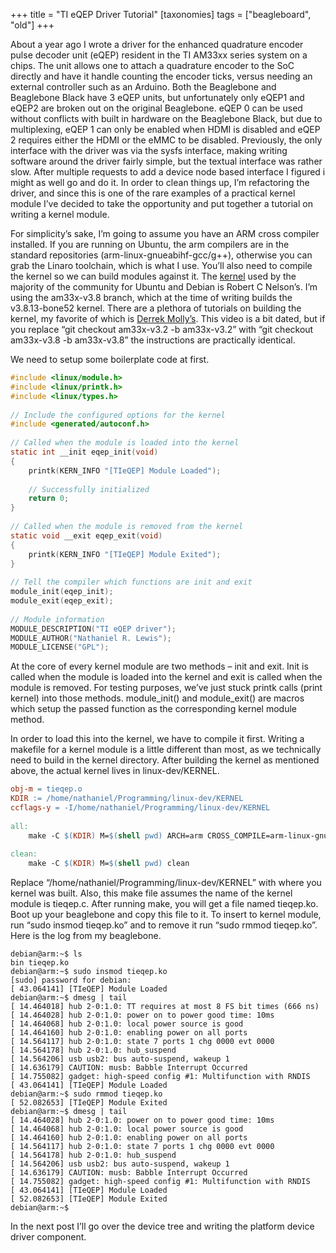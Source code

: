 +++
title = "TI eQEP Driver Tutorial"
[taxonomies]
tags = ["beagleboard", "old"]
+++

About a year ago I wrote a driver for the enhanced quadrature encoder pulse decoder unit (eQEP) resident in the TI AM33xx series system on a chips.  The unit allows one to attach a quadrature encoder to the SoC directly and have it handle counting the encoder ticks, versus needing an external controller such as an Arduino.  Both the Beaglebone and Beaglebone Black have 3 eQEP units, but unfortunately only eQEP1 and eQEP2 are broken out on the original Beaglebone.  eQEP 0 can be used without conflicts with built in hardware on the Beaglebone Black, but due to multiplexing, eQEP 1 can only be enabled when HDMI is disabled and eQEP 2 requires either the HDMI or the eMMC to be disabled.  Previously, the only interface with the driver was via the sysfs interface, making writing software around the driver fairly simple, but the textual interface was rather slow.  After multiple requests to add a device node based interface I figured i might as well go and do it.  In order to clean things up, I’m refactoring the driver, and since this is one of the rare examples of a practical kernel module I’ve decided to take the opportunity and put together a tutorial on writing a kernel module.

For simplicity’s sake, I’m going to assume you have an ARM cross compiler installed.  If you are running on Ubuntu, the arm compilers are in the standard repositories (arm-linux-gnueabihf-gcc/g++), otherwise you can grab the Linaro toolchain, which is what I use.  You’ll also need to compile the kernel so we can build modules against it.  The [kernel](https://github.com/RobertCNelson/linux-dev) used by the majority of the community for Ubuntu and Debian is Robert C Nelson’s.  I’m using the am33x-v3.8 branch, which at the time of writing builds the v3.8.13-bone52 kernel.  There are a plethora of tutorials on building the kernel, my favorite of which is [Derrek Molly’s](https://www.youtube.com/watch?v=HJ9nUqYMjqs).  This video is a bit dated, but if you replace “git checkout am33x-v3.2 -b am33x-v3.2” with “git checkout am33x-v3.8 -b am33x-v3.8” the instructions are practically identical.

We need to setup some boilerplate code at first.

```c
#include <linux/module.h>
#include <linux/printk.h>
#include <linux/types.h>
 
// Include the configured options for the kernel
#include <generated/autoconf.h>
 
// Called when the module is loaded into the kernel
static int __init eqep_init(void)
{
    printk(KERN_INFO "[TIeQEP] Module Loaded");
 
    // Successfully initialized
    return 0;
}
 
// Called when the module is removed from the kernel
static void __exit eqep_exit(void)
{
    printk(KERN_INFO "[TIeQEP] Module Exited");
}
 
// Tell the compiler which functions are init and exit
module_init(eqep_init);
module_exit(eqep_exit);
 
// Module information
MODULE_DESCRIPTION("TI eQEP driver");
MODULE_AUTHOR("Nathaniel R. Lewis");
MODULE_LICENSE("GPL");
```

At the core of every kernel module are two methods – init and exit.  Init is called when the module is loaded into the kernel and exit is called when the module is removed.  For testing purposes, we’ve just stuck printk calls (print kernel) into those methods.  module_init() and module_exit() are macros which setup the passed function as the corresponding kernel module method.

In order to load this into the kernel, we have to compile it first.  Writing a makefile for a kernel module is a little different than most,  as we technically need to build in the kernel directory.  After building the kernel as mentioned above, the actual kernel lives in linux-dev/KERNEL.

```Makefile
obj-m = tieqep.o
KDIR := /home/nathaniel/Programming/linux-dev/KERNEL
ccflags-y = -I/home/nathaniel/Programming/linux-dev/KERNEL
 
all:
    make -C $(KDIR) M=$(shell pwd) ARCH=arm CROSS_COMPILE=arm-linux-gnueabihf- modules
 
clean:
    make -C $(KDIR) M=$(shell pwd) clean
```

Replace “/home/nathaniel/Programming/linux-dev/KERNEL” with where you kernel was built.  Also, this make file assumes the name of the kernel module is tieqep.c.  After running make, you will get a file named tieqep.ko.  Boot up your beaglebone and copy this file to it.  To insert to kernel module, run “sudo insmod tieqep.ko” and to remove it run “sudo rmmod tieqep.ko”.  Here is the log from my beaglebone.

```
debian@arm:~$ ls
bin tieqep.ko
debian@arm:~$ sudo insmod tieqep.ko
[sudo] password for debian:
[ 43.064141] [TIeQEP] Module Loaded
debian@arm:~$ dmesg | tail
[ 14.464018] hub 2-0:1.0: TT requires at most 8 FS bit times (666 ns)
[ 14.464028] hub 2-0:1.0: power on to power good time: 10ms
[ 14.464068] hub 2-0:1.0: local power source is good
[ 14.464160] hub 2-0:1.0: enabling power on all ports
[ 14.564117] hub 2-0:1.0: state 7 ports 1 chg 0000 evt 0000
[ 14.564178] hub 2-0:1.0: hub_suspend
[ 14.564206] usb usb2: bus auto-suspend, wakeup 1
[ 14.636179] CAUTION: musb: Babble Interrupt Occurred
[ 14.755082] gadget: high-speed config #1: Multifunction with RNDIS
[ 43.064141] [TIeQEP] Module Loaded
debian@arm:~$ sudo rmmod tieqep.ko
[ 52.082653] [TIeQEP] Module Exited
debian@arm:~$ dmesg | tail
[ 14.464028] hub 2-0:1.0: power on to power good time: 10ms
[ 14.464068] hub 2-0:1.0: local power source is good
[ 14.464160] hub 2-0:1.0: enabling power on all ports
[ 14.564117] hub 2-0:1.0: state 7 ports 1 chg 0000 evt 0000
[ 14.564178] hub 2-0:1.0: hub_suspend
[ 14.564206] usb usb2: bus auto-suspend, wakeup 1
[ 14.636179] CAUTION: musb: Babble Interrupt Occurred
[ 14.755082] gadget: high-speed config #1: Multifunction with RNDIS
[ 43.064141] [TIeQEP] Module Loaded
[ 52.082653] [TIeQEP] Module Exited
debian@arm:~$
```

In the next post I’ll go over the device tree and writing the platform device driver component.
